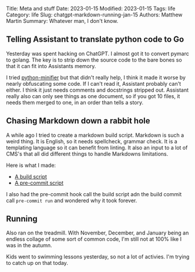 Title: Meta and stuff
Date: 2023-01-15
Modified: 2023-01-15
Tags: life
Category: life
Slug: chatgpt-markdown-running-jan-15
Authors: Matthew Martin
Summary: Whatever man, I don't know.

## Telling Assistant to translate python code to Go

Yesterday was spent hacking on ChatGPT. I almost got it to convert pymarc to golang. The key is to strip down the source code to the bare bones so that it can fit into Assistants memory.

I tried [python-minifier](https://github.com/dflook/python-minifier) but that didn't really help, I think it made it worse by nearly obfuscating some code. If I can't read it, Assistant probably can't either. I think it just needs comments and docstrings stripped out. Assistant really also can only see things as one document, so if you got 10 files, it needs them merged to one, in an order than tells a story.

## Chasing Markdown down a rabbit hole

A while ago I tried to create a markdown build script. Markdown is such a weird thing. It is English, so it needs spellcheck, grammar check. It is a templating language so it can benefit from linting. It also an input to a lot of CMS's that all did different things to handle Markdowns limitations.

Here is what I made:

- [A build script](https://github.com/matthewdeanmartin/blog/blob/main/build.sh)
- [A pre-commit script](https://github.com/matthewdeanmartin/blog/blob/main/.pre-commit-config.yaml)

I also had the pre-commit hook call the build script adn the build commit call `pre-commit run` and wondered why it took forever.

## Running

Also ran on the treadmill. With November, December, and January being an endless collage of some sort of common code, I'm still not at 100% like I was in the autumn.

Kids went to swimming lessons yesterday, so not a lot of activies. I'm trying to catch up on that today.
